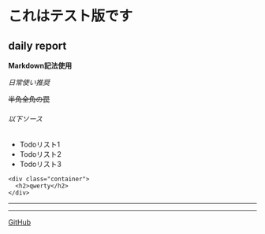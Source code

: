 # これはテスト版です

## daily report

 __Markdown記法使用__

_日常使い推奨_

~~半角全角の罠~~

###### 以下ソース

 - Todoリスト1
 - Todoリスト2
 - Todoリスト3
 ~~~
 <div class="container">
   <h2>qwerty</h2>
 </div>
 ~~~

* * *
---

[GitHub](https://github.com/tam12832/daily_report)
